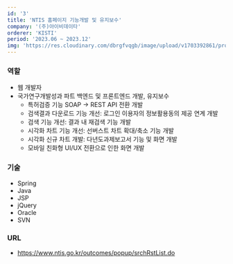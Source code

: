```yaml
---
id: '3'
title: 'NTIS 홈페이지 기능개발 및 유지보수'
company: '(주)아이비데이타'
orderer: 'KISTI'
period: '2023.06 ~ 2023.12'
img: 'https://res.cloudinary.com/dbrgfvqgb/image/upload/v1703392861/project_3-min_y8rbwb_crop_pvspv1.png'
---
```


### 역할

- 웹 개발자
- 국가연구개발성과 파트 백엔드 및 프론트엔드 개발, 유지보수
  - 특허검증 기능 SOAP → REST API 전환 개발
  - 검색결과 다운로드 기능 개선: 로그인 이용자의 정보활용동의 제공 연계 개발
  - 검색 기능 개선: 결과 내 재검색 기능 개발
  - 시각화 차트 기능 개선: 선버스트 차트 확대/축소 기능 개발
  - 시각화 신규 차트 개발: 다년도과제보고서 기능 및 화면 개발
  - 모바일 친화형 UI/UX 전환으로 인한 화면 개발

### 기술

- Spring
- Java
- JSP
- jQuery
- Oracle
- SVN

### URL

- https://www.ntis.go.kr/outcomes/popup/srchRstList.do
